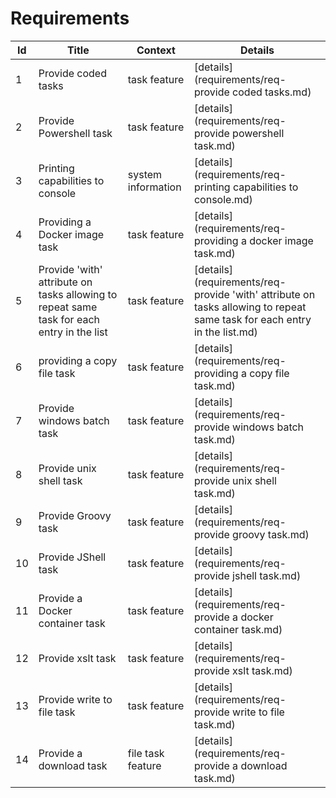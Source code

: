 # Requirements
| Id  | Title | Context | Details |
| --- | ----- | ------- | ------- |
1|Provide coded tasks|task feature|[details](requirements/req-provide coded tasks.md)
2|Provide Powershell task|task feature|[details](requirements/req-provide powershell task.md)
3|Printing capabilities to console|system information|[details](requirements/req-printing capabilities to console.md)
4|Providing a Docker image task|task feature|[details](requirements/req-providing a docker image task.md)
5|Provide 'with' attribute on tasks allowing to repeat same task for each entry in the list|task feature|[details](requirements/req-provide 'with' attribute on tasks allowing to repeat same task for each entry in the list.md)
6|providing a copy file task|task feature|[details](requirements/req-providing a copy file task.md)
7|Provide windows batch task|task feature|[details](requirements/req-provide windows batch task.md)
8|Provide unix shell task|task feature|[details](requirements/req-provide unix shell task.md)
9|Provide Groovy task|task feature|[details](requirements/req-provide groovy task.md)
10|Provide JShell task|task feature|[details](requirements/req-provide jshell task.md)
11|Provide a Docker container task|task feature|[details](requirements/req-provide a docker container task.md)
12|Provide xslt task|task feature|[details](requirements/req-provide xslt task.md)
13|Provide write to file task|task feature|[details](requirements/req-provide write to file task.md)
14|Provide a download task|file task feature|[details](requirements/req-provide a download task.md)
